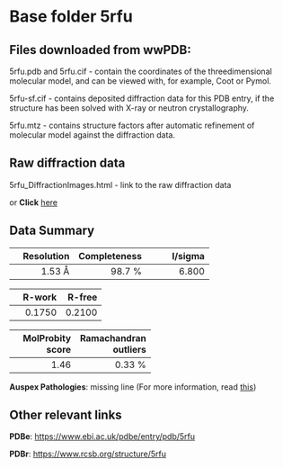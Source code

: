 # Base folder 5rfu

## Files downloaded from wwPDB:

5rfu.pdb and 5rfu.cif - contain the coordinates of the threedimensional molecular model, and can be viewed with, for example, Coot or Pymol.

5rfu-sf.cif - contains deposited diffraction data for this PDB entry, if the structure has been solved with X-ray or neutron crystallography.

5rfu.mtz - contains structure factors after automatic refinement of molecular model against the diffraction data.

## Raw diffraction data

5rfu_DiffractionImages.html - link to the raw diffraction data 

or **Click** [here](https://zenodo.org/record/3731521) 

## Data Summary
|   | Resolution | Completeness| I/sigma |
|---|-------------:|----------------:|--------------:|
|   |1.53 Å|98.7  %|<img width=50/>6.800|

|   | **R-work**| **R-free**   
|---|-------------:|----------------:|           
||  0.1750|  0.2100|

|   |**MolProbity<br>score**| **Ramachandran<br>outliers** 
|---|-------------:|----------------:|
||  1.46|  0.33 %|

**Auspex Pathologies**: missing line (For more information, read [this](https://github.com/thorn-lab/coronavirus_structural_task_force/blob/master/pdb/3c_like_proteinase/SARS-CoV-2/5rfu/validation/auspex/5rfu_auspex_comments.txt))

 



## Other relevant links 
**PDBe**:  https://www.ebi.ac.uk/pdbe/entry/pdb/5rfu
 
**PDBr**: https://www.rcsb.org/structure/5rfu 

